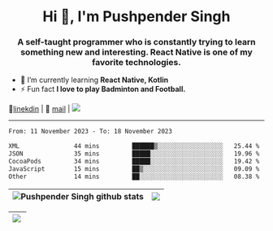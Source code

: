 <h1 align="center">Hi 👋, I'm Pushpender Singh</h1>
<h3 align="center">A self-taught programmer who is constantly trying to learn something new and interesting. React Native is one of my favorite technologies.</h3>

- 🌱 I’m currently learning **React Native, Kotlin**
- ⚡ Fun fact **I love to play Badminton and Football.**

👔[linekdin](https://www.linkedin.com/in/pushpender-singh-240061202/) | 📧 [mail](mailto:pushpendersingh694@gmail.com) | ![](https://komarev.com/ghpvc/?username=pushpender-singh-ap&color=blue)


---

<!--START_SECTION:waka-->

```txt
From: 11 November 2023 - To: 18 November 2023

XML               44 mins         ██████▒░░░░░░░░░░░░░░░░░░   25.44 %
JSON              35 mins         █████░░░░░░░░░░░░░░░░░░░░   19.96 %
CocoaPods         34 mins         █████░░░░░░░░░░░░░░░░░░░░   19.42 %
JavaScript        15 mins         ██▒░░░░░░░░░░░░░░░░░░░░░░   09.09 %
Other             14 mins         ██░░░░░░░░░░░░░░░░░░░░░░░   08.38 %
```

<!--END_SECTION:waka-->

| <a><img align="center" src="https://github-readme-stats-iota-ecru-15.vercel.app/api?username=pushpender-singh-ap&show_icons=true&include_all_commits=true&theme=buefy&hide_border=true" alt="Pushpender Singh github stats" /></a> | <a><img align="center" src="https://github-readme-stats-iota-ecru-15.vercel.app/api/top-langs/?username=pushpender-singh-ap&layout=compact&theme=buefy&hide_border=true" /></a> |
| ------------- | ------------- |

| <a> <img align="left" src="https://github-readme-streak-stats.herokuapp.com/?user=pushpender-singh-ap" /></br> </a> |
| ------------- |
